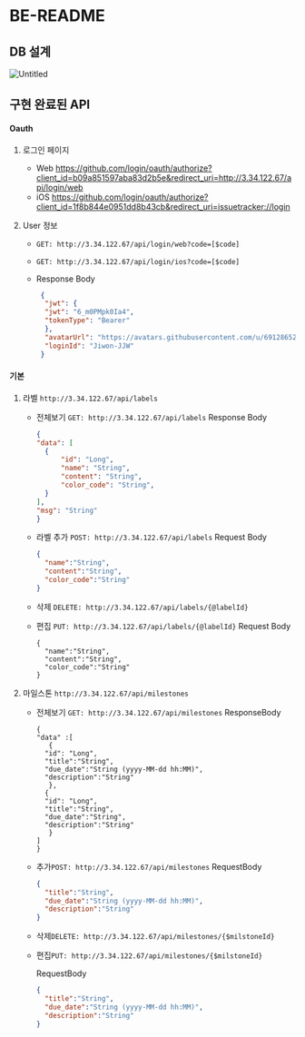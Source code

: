 # BE-README

## DB 설계
![Untitled](https://user-images.githubusercontent.com/69128652/122521572-f36e0680-d04f-11eb-9b84-df8b3ed0e36b.png)


## 구현 완료된 API

#### Oauth
1. 로그인 페이지

   * Web
     https://github.com/login/oauth/authorize?client_id=b09a851597aba83d2b5e&redirect_uri=http://3.34.122.67/api/login/web
   * iOS
     https://github.com/login/oauth/authorize?client_id=1f8b844e0951dd8b43cb&redirect_uri=issuetracker://login

1. User 정보

   * `GET: http://3.34.122.67/api/login/web?code=[$code]`

   * `GET: http://3.34.122.67/api/login/ios?code=[$code]`

   * Response Body

     ```json
      {
       "jwt": {
       "jwt": "6_m0PMpk0Ia4",
       "tokenType": "Bearer"
       },
       "avatarUrl": "https://avatars.githubusercontent.com/u/69128652?v=4",
       "loginId": "Jiwon-JJW"
      }
     ```

#### 기본

1. 라벨 `http://3.34.122.67/api/labels`

   * 전체보기 `GET: http://3.34.122.67/api/labels`
     Response Body

       ```json
      {
     "data": [
         {
             "id": "Long",
             "name": "String",
             "content": "String",
             "color_code": "String",
         }
     ],
     "msg": "String"
     }
       ```

   * 라벨 추가 `POST: http://3.34.122.67/api/labels`
     Request Body

     ```json
     {
       "name":"String",
       "content":"String",
       "color_code":"String"
     }
     ```

   * 삭제 `DELETE: http://3.34.122.67/api/labels/{@labelId}`

   * 편집 `PUT: http://3.34.122.67/api/labels/{@labelId}`
     Request Body

     ```
     {
       "name":"String",
       "content":"String",
       "color_code":"String"
     }
     ```

1. 마일스톤 `http://3.34.122.67/api/milestones`

   - 전체보기 `GET: http://3.34.122.67/api/milestones`
   ResponseBody

     ```
     {
     "data" :[
     	{
       "id": "Long",
       "title":"String",
       "due_date":"String (yyyy-MM-dd hh:MM)",
       "description":"String"
     	},
       {
       "id": "Long",
       "title":"String",
       "due_date":"String",
       "description":"String"
     	}
     ]
     }
     ```

   - 추가`POST: http://3.34.122.67/api/milestones`
     RequestBody

     ```json
     {
       "title":"String",
       "due_date":"String (yyyy-MM-dd hh:MM)",
       "description":"String"
     }
     ```

     

   - 삭제`DELETE: http://3.34.122.67/api/milestones/{$milstoneId}`

   - 편집`PUT: http://3.34.122.67/api/milestones/{$milstoneId}`

     RequestBody

     ```json
     {
       "title":"String",
       "due_date":"String (yyyy-MM-dd hh:MM)",
       "description":"String"
     }
     ```

   
